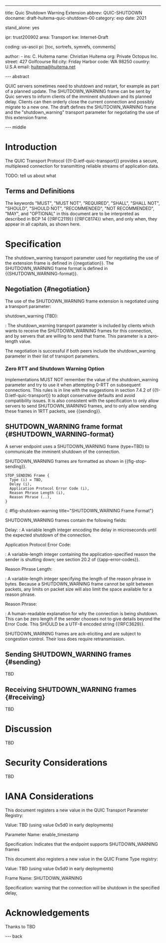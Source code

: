 ---
title: Quic Shutdown Warning Extension
abbrev: QUIC-SHUTDOWN
docname: draft-huitema-quic-shutdown-00
category: exp
date: 2021

stand_alone: yes

ipr: trust200902
area: Transport
kw: Internet-Draft

coding: us-ascii
pi: [toc, sortrefs, symrefs, comments]

author:
      -
        ins: C. Huitema
        name: Christian Huitema
        org: Private Octopus Inc.
        street: 427 Golfcourse Rd
        city: Friday Harbor
        code: WA 98250
        country: U.S.A
        email: huitema@huitema.net

--- abstract

QUIC servers sometimes need to shutdown and restart, for example as part of a
planned update. The SHUTDOWN_WARNING frame can be sent by Quic servers to
inform clients of the imminent shutdown and its planned delay.
Clients can then orderly close the current connection and possibly migrate
to a new one. The draft defines the SHUTDOWN_WARNING frame and the "shutdown_warning"
transport parameter for negotiating the use of this extension frame.

--- middle

# Introduction

The QUIC Transport Protocol {{!I-D.ietf-quic-transport}} provides a
secure, multiplexed connection for transmitting reliable streams of
application data. 

TODO: tell us about what

## Terms and Definitions

The keywords "MUST", "MUST NOT", "REQUIRED", "SHALL", "SHALL NOT", "SHOULD",
"SHOULD NOT", "RECOMMENDED", "NOT RECOMMENDED", "MAY", and "OPTIONAL" in this
document are to be interpreted as described in BCP 14 {{!RFC2119}} {{!RFC8174}}
when, and only when, they appear in all capitals, as shown here.

# Specification

The shutdown_warning transport parameter used for negotiating the use
of the extension frame
is defined in {{negotiation}}. The SHUTDOWN_WARNING frame format is defined
in {{SHUTDOWN_WARNING-format}}.

## Negotiation {#negotiation}

The use of the SHUTDOWN_WARNING frame extension is negotiated using a transport
parameter:

shutdown_warning (TBD):

: The shutdown_warning transport parameter is included by clients which
  wants to receive the SHUTDOWN_WARNING frames for this connection, and
  by servers that are willing to send that frame. This parameter is a
  zero-length value.

The negotiation is successful if both peers include the shutdown_warning
parameter in their list of transport parameters.

### Zero RTT and Shutdown Warning Option

Implementations MUST NOT remember the value of the shutdown_warning 
parameter and try to use it when attempting 0-RTT on subsequent connections.
This rules is in line with the suggestions in section 7.4.2 of {{!I-D.ietf-quic-transport}}
to adopt conservative defaults and avoid compatibility issues. It is also
consistent with the specification to only allow servers to send SHUTDOWN_WARNING frames,
and to only allow sending these frames in 1RTT packets, see {{sending}}.

## SHUTDOWN_WARNING frame format {#SHUTDOWN_WARNING-format}

A server endpoint uses a SHUTDOWN_WARNING frame (type=TBD) to communicate
the imminent shutdown of the connection.

SHUTDOWN_WARNING frames are formatted as shown in {{fig-stop-sending}}.

~~~
STOP_SENDING Frame {
  Type (i) = TBD,
  Delay (i),
  Application Protocol Error Code (i),
  Reason Phrase Length (i),
  Reason Phrase (..),
}
~~~
{: #fig-shutdown-warning title="SHUTDOWN_WARNING Frame Format"}

SHUTDOWN_WARNING frames contain the following fields:

Delay:
: A variable length integer encoding the delay in microseconds until the
  expected shutdown of the connection.

Application Protocol Error Code:

: A variable-length integer containing the application-specified reason the
  sender is shutting down; see section 20.2 of {{app-error-codes}}.

Reason Phrase Length:

: A variable-length integer specifying the length of the reason phrase in bytes.
  Because a SHUTDOWN_WARNING frame cannot be split between packets, any limits
  on packet size will also limit the space available for a reason phrase.

Reason Phrase:

: A human-readable explanation for why the connection is being shutdown. This can be
  zero length if the sender chooses not to give details beyond the Error Code.
  This SHOULD be a UTF-8 encoded string {{!RFC3629}}.


SHUTDOWN_WARNING frames are ack-eliciting and are subject to congestion control. Their loss does
require retransmission.

## Sending SHUTDOWN_WARNING frames {#sending}

TBD

## Receiving SHUTDOWN_WARNING frames {#receiving}

TBD

# Discussion

TBD

# Security Considerations

TBD

# IANA Considerations

This document registers a new value in the QUIC Transport Parameter
Registry:

   Value:  TBD (using value 0x5d0 in early deployments)

   Parameter Name:  enable_timestamp

   Specification:  Indicates that the endpoint supports SHUTDOWN_WARNING frames 

This document also registers a new value in the QUIC Frame Type registry:

   Value:  TBD (using value 0x5d0 in early deployments)

   Frame Name:  SHUTDOWN_WARNING 

   Specification:  warning that the connection will be shutdown in the specified delay,

# Acknowledgements

Thanks to TBD





   




--- back











